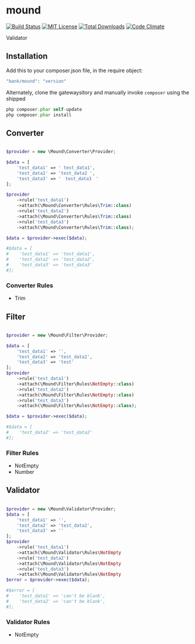 # mound

[![Build Status](https://travis-ci.org/su-mi-lab/mound.svg?branch=master)](https://travis-ci.org/su-mi-lab/mound)
[![MIT License](http://img.shields.io/badge/license-MIT-blue.svg?style=flat)](LICENSE)
[![Total Downloads](https://poser.pugx.org/bank/mound/downloads)](https://packagist.org/packages/mound/mound-db)
[![Code Climate](https://codeclimate.com/github/su-mi-lab/mound/badges/gpa.svg)](https://codeclimate.com/github/su-mi-lab/mound)

Validator

## Installation

Add this to your composer.json file, in the require object:

```php
"bank/mound": "version"
```

Alternately, clone the gatewaysitory and manually invoke `composer` using the shipped

```php
php composer.phar self-update
php composer.phar install
```

## Converter


```php

$provider = new \Mound\Converter\Provider;

$data = [
    'test_data1' => ' test_data1',
    'test_data2' => 'test_data2 ',
    'test_data3' => '　test_data3　'
];

$provider
    ->rule('test_data1')
    ->attach(\Mound\Converter\Rules\Trim::class)
    ->rule('test_data2')
    ->attach(\Mound\Converter\Rules\Trim::class)
    ->rule('test_data3')
    ->attach(\Mound\Converter\Rules\Trim::class);

$data = $provider->exec($data);

#$data = [
#    'test_data1' => 'test_data1',
#    'test_data2' => 'test_data2',
#    'test_data3' => 'test_data3'
#];

```

### Converter Rules
* Trim

## Filter

```php

$provider = new \Mound\Filter\Provider;

$data = [
    'test_data1' => '',
    'test_data2' => 'test_data2',
    'test_data3' => 'test'
];
$provider
    ->rule('test_data1')
    ->attach(\Mound\Filter\Rules\NotEmpty::class)
    ->rule('test_data2')
    ->attach(\Mound\Filter\Rules\NotEmpty::class)
    ->rule('test_data3')
    ->attach(\Mound\Filter\Rules\NotEmpty::class);

$data = $provider->exec($data);

#$data = [
#    'test_data2' => 'test_data2'
#];

```

### Filter Rules
* NotEmpty
* Number

## Validator

```php

$provider = new \Mound\Validator\Provider;
$data = [
    'test_data1' => '',
    'test_data2' => 'test_data2',
    'test_data3' => ''
];
$provider
    ->rule('test_data1')
    ->attach(\Mound\Validator\Rules\NotEmpty
    ->rule('test_data2')
    ->attach(\Mound\Validator\Rules\NotEmpty
    ->rule('test_data3')
    ->attach(\Mound\Validator\Rules\NotEmpty
$error = $provider->exec($data);

#$error = [
#    'test_data1' => 'can't be blank',
#    'test_data2' => 'can't be blank',
#];

```

### Validator Rules
* NotEmpty
